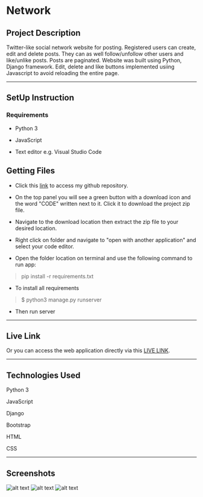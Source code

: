 # Network

## Project Description

Twitter-like social network website for posting. Registered users can create, edit and delete posts. They can as well follow/unfollow other users and like/unlike posts. Posts are paginated. Website was built using Python, Django framework. Edit, delete and like buttons implemented usiing Javascript to avoid reloading the entire page.

*****

## SetUp Instruction

### Requirements

* Python 3

* JavaScript

* Text editor e.g. Visual Studio Code

## Getting Files

* Click this [link](https://github.com/GretaRob/Network) to access my github repository.

* On the top panel you will see a green button with a download icon and the word "CODE" written next to it. Click it to download the project zip file.

* Navigate to the download location then extract the zip file to your desired location.

* Right click on folder and navigate to "open with another application" and select your code editor.

* Open the folder location on terminal and use the following command to run app:

> pip install -r requirements.txt

* To install all requirements

> $ python3 manage.py runserver

* Then run server

*****

## Live Link
Or you can access the web application directly via this [LIVE LINK](https:///).

*****

## Technologies Used

Python 3

JavaScript

Django

Bootstrap

HTML

CSS

*****

## Screenshots  

  ![alt text](https://github.com/GretaRob/Network/blob/main/screenshot1.JPG)
  ![alt text](https://github.com/GretaRob/Network/blob/main/screenshot2.JPG)
   ![alt text](https://github.com/GretaRob/Network/blob/main/screenshot3.JPG)


